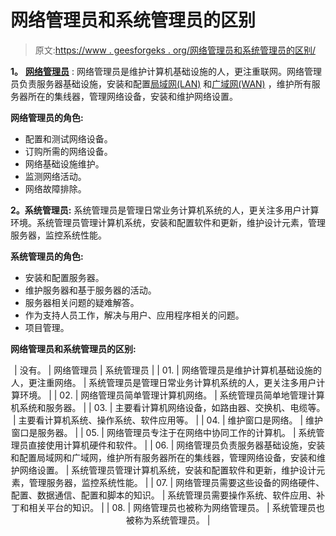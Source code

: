 # 网络管理员和系统管理员的区别

> 原文:[https://www . geesforgeks . org/网络管理员和系统管理员的区别/](https://www.geeksforgeeks.org/difference-between-network-administrator-and-system-administrator/)

**1。** [**网络管理员**](https://www.geeksforgeeks.org/what-does-a-network-administrator-do/) :
网络管理员是维护计算机基础设施的人，更注重联网。网络管理员负责服务器基础设施，安装和配置[局域网(LAN)](https://www.geeksforgeeks.org/lan-full-form/) 和[广域网(WAN)](https://www.geeksforgeeks.org/wan-full-form/) ，维护所有服务器所在的集线器，管理网络设备，安装和维护网络设置。

**网络管理员的角色:**

*   配置和测试网络设备。
*   订购所需的网络设备。
*   网络基础设施维护。
*   监测网络活动。
*   网络故障排除。

**2。系统管理员:**
系统管理员是管理日常业务计算机系统的人，更关注多用户计算环境。系统管理员管理计算机系统，安装和配置软件和更新，维护设计元素，管理服务器，监控系统性能。

**系统管理员的角色:**

*   安装和配置服务器。
*   维护服务器和基于服务器的活动。
*   服务器相关问题的疑难解答。
*   作为支持人员工作，解决与用户、应用程序相关的问题。
*   项目管理。

**网络管理员和系统管理员的区别:**

<center>

| 没有。 | 网络管理员 | 系统管理员 |
| 01. | 网络管理员是维护计算机基础设施的人，更注重网络。 | 系统管理员是管理日常业务计算机系统的人，更关注多用户计算环境。 |
| 02. | 网络管理员简单管理计算机网络。 | 系统管理员简单地管理计算机系统和服务器。 |
| 03. | 主要看计算机网络设备，如路由器、交换机、电缆等。 | 主要看计算机系统、操作系统、软件应用等。 |
| 04. | 维护窗口是网络。 | 维护窗口是服务器。 |
| 05. | 网络管理员专注于在网络中协同工作的计算机。 | 系统管理员直接使用计算机硬件和软件。 |
| 06. | 网络管理员负责服务器基础设施，安装和配置局域网和广域网，维护所有服务器所在的集线器，管理网络设备，安装和维护网络设置。 | 系统管理员管理计算机系统，安装和配置软件和更新，维护设计元素，管理服务器，监控系统性能。 |
| 07. | 网络管理员需要这些设备的网络硬件、配置、数据通信、配置和脚本的知识。 | 系统管理员需要操作系统、软件应用、补丁和相关平台的知识。 |
| 08. | 网络管理员也被称为网络管理员。 | 系统管理员也被称为系统管理员。 |

</center>